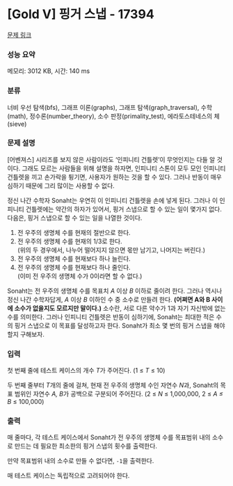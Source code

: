 # [Gold V] 핑거 스냅 - 17394 

[문제 링크](https://www.acmicpc.net/problem/17394) 

### 성능 요약

메모리: 3012 KB, 시간: 140 ms

### 분류

너비 우선 탐색(bfs), 그래프 이론(graphs), 그래프 탐색(graph_traversal), 수학(math), 정수론(number_theory), 소수 판정(primality_test), 에라토스테네스의 체(sieve)

### 문제 설명

<p>[어벤져스] 시리즈를 보지 않은 사람이라도 ‘인피니티 건틀렛’이 무엇인지는 다들 알 것이다. 그래도 모르는 사람들을 위해 설명을 하자면, 인피니티 스톤이 모두 모인 인피니티 건틀렛을 끼고 손가락을 튕기면, 사용자가 원하는 것을 할 수 있다. 그러나 반동이 매우 심하기 때문에 그리 많이는 사용할 수 없다.</p>

<p>정신 나간 수학자 Sonaht는 우연히 이 인피니티 건틀렛을 손에 넣게 된다. 그러나 이 인피니티 건틀렛에는 약간의 하자가 있어서, 핑거 스냅으로 할 수 있는 일이 몇가지 없다. 다음은, 핑거 스냅으로 할 수 있는 일을 나열한 것이다.</p>

<ol dir="ltr">
	<li>전 우주의 생명체 수를 현재의 절반으로 한다.</li>
	<li>전 우주의 생명체 수를 현재의 1/3로 한다.<br>
	(위의 두 경우에서, 나누어 떨어지지 않으면 몫만 남기고, 나머지는 버린다.)</li>
	<li>전 우주의 생명체 수를 현재보다 하나 늘린다.</li>
	<li>전 우주의 생명체 수를 현재보다 하나 줄인다.<br>
	(이미 전 우주의 생명체 수가 0이라면 할 수 없다.)</li>
</ol>

<p dir="ltr">Sonaht는 전 우주의 생명체 수를 목표치 <em>A </em>이상<em> B </em>이하로 줄이려 한다. 그러나 역시나 정신 나간 수학자답게, <i>A </i>이상<em> B</em> 이하인 수 중 소수로 만들려 한다. <strong>(어쩌면 A와 B 사이에 소수가 없을지도 모르지만 말이다.)</strong> 소수란, 서로 다른 약수가 1과 자기 자신밖에 없는 수를 의미한다. 그러나 인피니티 건틀렛은 반동이 심하기에, Sonaht는 최대한 적은 수의 핑거 스냅으로 이 목표를 달성하고자 한다. Sonaht가 최소 몇 번의 핑거 스냅을 해야 할지 구해보자.</p>

### 입력 

 <p>첫 번째 줄에 테스트 케이스의 개수 <em>T</em>가 주어진다. (1 ≤ <em>T</em> ≤ 10)</p>

<p>두 번째 줄부터 <em>T</em>개의 줄에 걸쳐, 현재 전 우주의 생명체 수인 자연수 <em>N</em>과, Sonaht의 목표 범위인 자연수 <em>A, B</em>가 공백으로 구분되어 주어진다. (2 ≤ <em>N</em> ≤ 1,000,000, 2 ≤ <i>A ≤ B</i> ≤ 100,000)</p>

### 출력 

 <p>매 줄마다, 각 테스트 케이스에서 Sonaht가 전 우주의 생명체 수를 목표범위 내의 소수로 만드는 데 필요한 최소한의 핑거 스냅의 횟수를 출력한다.</p>

<p>만약 목표범위 내의 소수로 만들 수 없다면, <code>-1</code>을 출력한다.</p>

<p>매 테스트 케이스는 독립적으로 고려되어야 한다.</p>


